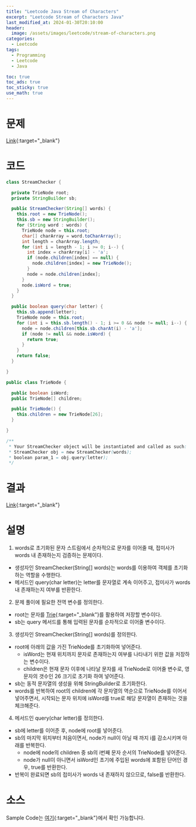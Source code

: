 ```yaml
---
title: "Leetcode Java Stream of Characters"
excerpt: "Leetcode Stream of Characters Java"
last_modified_at: 2024-01-30T20:10:00
header:
  image: /assets/images/leetcode/stream-of-characters.png
categories:
  - Leetcode
tags:
  - Programming
  - Leetcode
  - Java

toc: true
toc_ads: true
toc_sticky: true
use_math: true
---
```

# 문제
[Link](https://leetcode.com/problems/stream-of-characters){:target="_blank"}

# 코드
```java
class StreamChecker {

  private TrieNode root;
  private StringBuilder sb;

  public StreamChecker(String[] words) {
    this.root = new TrieNode();
    this.sb = new StringBuilder();
    for (String word : words) {
      TrieNode node = this.root;
      char[] charArray = word.toCharArray();
      int length = charArray.length;
      for (int i = length - 1; i >= 0; i--) {
        int index = charArray[i] - 'a';
        if (node.children[index] == null) {
          node.children[index] = new TrieNode();
        }
        node = node.children[index];
      }
      node.isWord = true;
    }
  }

  public boolean query(char letter) {
    this.sb.append(letter);
    TrieNode node = this.root;
    for (int i = this.sb.length() - 1; i >= 0 && node != null; i--) {
      node = node.children[this.sb.charAt(i) - 'a'];
      if (node != null && node.isWord) {
        return true;
      }
    }
    return false;
  }

}

public class TrieNode {

  public boolean isWord;
  public TrieNode[] children;

  public TrieNode() {
    this.children = new TrieNode[26];
  }

}

/**
 * Your StreamChecker object will be instantiated and called as such:
 * StreamChecker obj = new StreamChecker(words);
 * boolean param_1 = obj.query(letter);
 */
```

# 결과
[Link](https://leetcode.com/problems/stream-of-characters/submissions/1160972457/){:target="_blank"}

# 설명
1. words로 초기화된 문자 스트림에서 순차적으로 문자를 이어줄 때, 접미사가 words 내 존재하는지 검증하는 문제이다.
- 생성자인 StreamChecker(String[] words)는 words를 이용하여 객체를 초기화하는 역할을 수행한다.
- 메서드인 query(char letter)는 letter를 문자열로 계속 이어주고, 접미사가 words 내 존재하는지 여부를 반환한다.

2. 문제 풀이에 필요한 전역 변수를 정의한다.
- root는 문자를 [Trie](https://en.wikipedia.org/wiki/Trie){:target="_blank"}를 활용하여 저장할 변수이다.
- sb는 query 메서드를 통해 입력된 문자를 순차적으로 이어줄 변수이다.

3. 생성자인 StreamChecker(String[] words)를 정의한다.
- root에 아래의 값을 가진 TrieNode를 초기화하여 넣어준다.
  - isWord는 현재 위치까지 문자로 존재하는지 여부를 나타내기 위한 값을 저장하는 변수이다.
  - children은 현재 문자 이후에 나타날 문자를 새 TrieNode로 이어줄 변수로, 영문자의 갯수인 26 크기로 초기화 하여 넣어준다.
- sb는 동적 문자열의 생성을 위해 StringBuilder로 초기화한다.
- words를 반복하여 root의 children에 각 문자열의 역순으로 TrieNode를 이어서 넣어주면서, 시작되는 문자 위치에 isWord를 true로 해당 문자열이 존재하는 것을 체크해준다.

4. 메서드인 query(char letter)를 정의한다.
- sb에 letter를 이어준 후, node에 root를 넣어준다.
- sb의 마지막 위치부터 처음이면서, node가 null이 아닐 때 까지 i를 감소시키며 아래를 반복한다.
  - node에 node의 children 중 sb의 i번째 문자 순서의 TrieNode를 넣어준다.
  - node가 null이 아니면서 isWord인 초기에 주입된 words에 포함된 단어인 경우, true를 반환한다.
- 반복이 완료되면 sb의 접미사가 words 내 존재하지 않으므로, false를 반환한다.

# 소스
Sample Code는 [여기](https://github.com/GracefulSoul/leetcode/blob/master/src/main/java/gracefulsoul/problems/StreamOfCharacters.java){:target="_blank"}에서 확인 가능합니다.